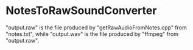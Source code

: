 # NotesToRawSoundConverter

"output.raw" is the file produced by "getRawAudioFromNotes.cpp" from "notes.txt", while "output.wav" is the file produced by "ffmpeg" from "output.raw".